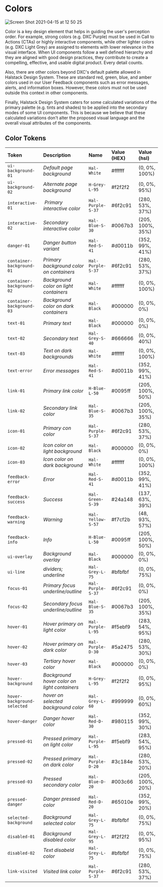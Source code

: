 # Colors

![Screen Shot 2021-04-15 at 12 50 25](https://user-images.githubusercontent.com/44420072/114857941-27774200-9de9-11eb-9884-5a006e1378e6.png)



Color is a key design element that helps in guiding the user's perception order. For example, strong colors (e.g. DXC Purple) must be used in Call to Actions (CTAs) or highly interactive components, while other lighter colors (e.g. DXC Light Grey) are assigned to elements with lower relevance in the visual interface. When UI components follow a well defined hierarchy and they are aligned with good design practices, they contribute to create a compelling, effective, and usable digital product. Every detail counts.

Also, there are other colors beyond DXC's default palette allowed in Halstack Design System. These are standard red, green, blue, and amber colors used in our User Feedback components such as error messages, alerts, and information boxes. However, these colors must not be used outside this context in other components.

Finally, Halstack Design System caters for some calculated variations of the primary palette (e.g. tints and shades) to be applied into the secondary modes of some UI components. This is because we believe that these calculated variations don't alter the proposed visual language and the overall visual attributes of the components.

## Color Tokens


| Token                       | Description                                   | Name                | Value (HEX)  | Value (hsl)      | 
| :---                        | :---                                          | :---                | :---         | :---             |       
| `ui-background-01`          | _Default page background_                     | `Hal-White`         | #ffffff      | (0, 0%, 100%)    |
| `ui-background-02`          | _Alternate page background_                   | `H-Grey-L-95`       | #f2f2f2      | (0, 0%, 95%)     |
| `interactive-01`            | _Primary interactive color_                   | `Hal-Purple-S-37`   | #6f2c91      | (280, 53%, 37%)  |
| `interactive-02`            | _Secondary interactive color_                 | `Hal-Blue-S-30`     | #0067b3      | (205, 100%, 35%) |
| `danger-01`                 | _Danger button variant_                       | `Hal-Red-S-41`      | #d0011b      | (352, 99%, 41%)  |  
| `container-background-01`   | _Primary background color on containers_      | `Hal-Purple-S-37`   | #6f2c91      | (280, 53%, 37%)  |
| `container-background-02`   | _Background color on light containers_        | `Hal-White`         | #ffffff      | (0, 0%, 100%)    |
| `container-background-03`   | _Background color on dark containers_         | `Hal-Black`         | #000000      | (0, 0%, 0%)      |
| `text-01`                   | _Primary text_                                | `Hal-Black`         | #000000      | (0, 0%, 0%)      |
| `text-02`                   | _Secondary text_                              | `Hal-Grey-S-40`     | #666666      | (0, 0%, 40%)     |
| `text-03`                   | _Text on dark backgrounds_                    | `Hal-White`         | #ffffff      | (0, 0%, 100%)    |
| `text-error`                | _Error messages_                              | `Hal-Red-S-41`      | #d0011b      | (352, 99%, 41%)  |
| `link-01`                   | _Primary link color_                          | `H-Blue-L-50`       | #0095ff      | (205, 100%, 50%) |
| `link-02`                   | _Secondary link color_                        | `Hal-Blue-S-35`     | #0067b3      | (205, 100%, 35%) |
| `icon-01`                   | _Primary con color_                           | `Hal-Purple-S-37`   | #6f2c91      | (280, 53%, 37%)  |
| `icon-02`                   | _Icon color on light background_              | `Hal-Black`         | #000000      | (0, 0%, 0%)      |
| `icon-03`                   | _Icon color on dark background_               | `Hal-White`         | #ffffff      | (0, 0%, 100%)    |
| `feedback-error`            | _Error_                                       | `Hal-Red-S-41`      | #d0011b      | (352, 99%, 41%)  |
| `feedback-success`          | _Success_                                     | `Hal-Green-S-39`    | #24a148      | (137, 63%, 39%)  |
| `feedback-warning`          | _Warning_                                     | `Hal-Yellow-S-57`   | #f7cf2b      | (48, 93%, 57%)   |
| `feedback-info`             | _Info_                                        | `H-Blue-L-50`       | #0095ff      | (205, 100%, 50%) |
| `ui-overlay`                | _Background overlay_                          | `Hal-Black`         | #000000      | (0, 0%, 0%)      |
| `ui-line`                   | _dividers; underline_                         | `Hal-Grey-L-75`     | #bfbfbf      | (0, 0%, 75%)     |
| `focus-01`                  | _Primary focus underline/outline_             | `Hal-Purple-S-37`   | #6f2c91      | (0, 0%, 0%)      |
| `focus-02`                  | _Secondary focus underline/outline_           | `Hal-Blue-S-35`     | #0067b3      | (205, 100%, 35%) |
| `hover-01`                  | _Hover primary on light color_                | `Hal-Purple-L-95`   | #f5ebf9      | (283, 54%, 95%)  |
| `hover-02`                  | _Hover primary on dark color_                 | `Hal-Purple-D-30`   | #5a2475      | (280, 53%, 30%)  |
| `hover-03`                  | _Tertiary hover color_                        | `Hal-Black`         | #000000      | (0, 0%, 0%)      |
| `hover-background`          | _Background hover color on light containers_  | `H-Grey-L-95`       | #f2f2f2      | (0, 0%, 95%)     |
| `hover-background-selected` | _hover on selected background color_          | `Hal-Grey-L-60`     | #999999      | (0, 0%, 60%)     |
| `hover-danger`              | _Danger hover color_                          | `Hal-Red-D-30`      | #980115      | (352, 99%, 30%)  |
| `pressed-01`                | _Pressed primary on light color_              | `Hal-Purple-L-95`   | #f5ebf9      | (283, 54%, 95%)  |
| `pressed-02`                | _Pressed primary on dark color_               | `Hal-Purple-D-20`   | #3c184e      | (280, 53%, 20%)  |
| `pressed-03`                | _Pressed secondary color_                     | `Hal-Blue-D-20`     | #003c66      | (205, 100%, 20%) |
| `pressed-danger`            | _Danger pressed color_                        | `Hal-Red-D-20`      | #65010e      | (352, 99%, 20%)  |
| `selected-background`       | _Background selected color_                   | `Hal-Grey-L-75`     | #bfbfbf      | (0, 0%, 75%)     |
| `disabled-01`               | _Background disabled color_                   | `Hal-Grey-L-95`     | #f2f2f2      | (0, 0%, 95%)     |
| `disabled-02`               | _Text disabeld color_                         | `Hal-Grey-L-75`     | #bfbfbf      | (0, 0%, 75%)     |
| `link-visited`              | _Visited link color_                          | `Hal-Purple-S-37`   | #6f2c91      | (280, 53%, 37%)  |
